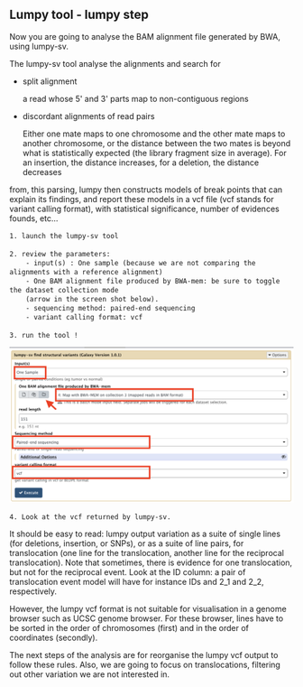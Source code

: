 ## Lumpy tool - lumpy step

Now you are going to analyse the BAM alignment file generated by BWA, using lumpy-sv.

The lumpy-sv tool analyse the alignments and search for

- split alignment

    a read whose 5' and 3' parts map to non-contiguous regions

- discordant alignments of read pairs

    Either one mate maps to one chromosome and the other mate maps to another chromosome, or
the distance between the two mates is beyond what is statistically expected (the library fragment
size in average).  For an insertion, the distance increases, for a deletion, the distance decreases

from, this parsing, lumpy then constructs models of break points that can explain its findings, and report these models
in a vcf file (vcf stands for variant calling format), with statistical significance, number of evidences founds, etc...

    1. launch the lumpy-sv tool

    2. review the parameters:
        - input(s) : One sample (because we are not comparing the alignments with a reference alignment)
        - One BAM alignment file produced by BWA-mem: be sure to toggle the dataset collection mode
        (arrow in the screen shot below).
        - sequencing method: paired-end sequencing
        - variant calling format: vcf

    3. run the tool !

![](images/lumpy.png)

    4. Look at the vcf returned by lumpy-sv.
It should be easy to read: lumpy output variation as a suite of single lines (for deletions, insertion, or SNPs), or
as a suite of line pairs, for translocation (one line for the translocation, another line for the reciprocal translocation).
Note that sometimes, there is evidence for one translocation, but not for the reciprocal event. Look at the ID column: a
pair of translocation event model will have for instance IDs and 2_1 and 2_2, respectively.

However, the lumpy vcf format is not suitable for visualisation in a genome browser such as UCSC genome browser.
For these browser, lines have to be sorted in the order of chromosomes (first) and in the order of coordinates (secondly).

The next steps of the analysis are for reorganise the lumpy vcf output to follow these rules. Also, we are going to focus
on translocations, filtering out other variation we are not interested in.